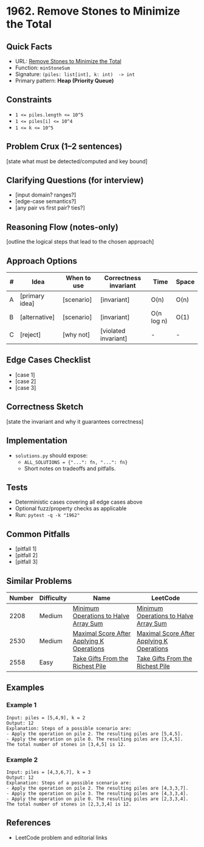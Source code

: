 # 1962. Remove Stones to Minimize the Total

## Quick Facts

- URL:
  [Remove Stones to Minimize the Total](https://leetcode.com/problems/remove-stones-to-minimize-the-total/)
- Function: `minStoneSum`
- Signature: `(piles: list[int], k: int)  -> int`
- Primary pattern: **Heap (Priority Queue)**

## Constraints

- `1 <= piles.length <= 10^5`
- `1 <= piles[i] <= 10^4`
- `1 <= k <= 10^5`

## Problem Crux (1–2 sentences)

[state what must be detected/computed and key bound]

## Clarifying Questions (for interview)

- [input domain? ranges?]
- [edge-case semantics?]
- [any pair vs first pair? ties?]

## Reasoning Flow (notes-only)

[outline the logical steps that lead to the chosen approach]

## Approach Options

| #   | Idea           | When to use | Correctness invariant | Time       | Space |
| --- | -------------- | ----------- | --------------------- | ---------- | ----- |
| A   | [primary idea] | [scenario]  | [invariant]           | O(n)       | O(n)  |
| B   | [alternative]  | [scenario]  | [invariant]           | O(n log n) | O(1)  |
| C   | [reject]       | [why not]   | [violated invariant]  | -          | -     |

## Edge Cases Checklist

- [case 1]
- [case 2]
- [case 3]

## Correctness Sketch

[state the invariant and why it guarantees correctness]

## Implementation

- `solutions.py` should expose:
    - `ALL_SOLUTIONS = {"...": fn, "...": fn}`
    - Short notes on tradeoffs and pitfalls.

## Tests

- Deterministic cases covering all edge cases above
- Optional fuzz/property checks as applicable
- Run: `pytest -q -k "1962"`

## Common Pitfalls

- [pitfall 1]
- [pitfall 2]
- [pitfall 3]

## Similar Problems

| Number | Difficulty | Name                                                                                                     | LeetCode                                                                                                              |
| ------ | ---------- | -------------------------------------------------------------------------------------------------------- | --------------------------------------------------------------------------------------------------------------------- |
| 2208   | Medium     | [Minimum Operations to Halve Array Sum](../2208-minimum-operations-to-halve-array-sum/readme.md)         | [Minimum Operations to Halve Array Sum](https://leetcode.com/problems/minimum-operations-to-halve-array-sum/)         |
| 2530   | Medium     | [Maximal Score After Applying K Operations](../2530-maximal-score-after-applying-k-operations/readme.md) | [Maximal Score After Applying K Operations](https://leetcode.com/problems/maximal-score-after-applying-k-operations/) |
| 2558   | Easy       | [Take Gifts From the Richest Pile](../2558-take-gifts-from-the-richest-pile/readme.md)                   | [Take Gifts From the Richest Pile](https://leetcode.com/problems/take-gifts-from-the-richest-pile/)                   |

## Examples

### Example 1

```text
Input: piles = [5,4,9], k = 2
Output: 12
Explanation: Steps of a possible scenario are:
- Apply the operation on pile 2. The resulting piles are [5,4,5].
- Apply the operation on pile 0. The resulting piles are [3,4,5].
The total number of stones in [3,4,5] is 12.
```

### Example 2

```text
Input: piles = [4,3,6,7], k = 3
Output: 12
Explanation: Steps of a possible scenario are:
- Apply the operation on pile 2. The resulting piles are [4,3,3,7].
- Apply the operation on pile 3. The resulting piles are [4,3,3,4].
- Apply the operation on pile 0. The resulting piles are [2,3,3,4].
The total number of stones in [2,3,3,4] is 12.
```

## References

- LeetCode problem and editorial links
